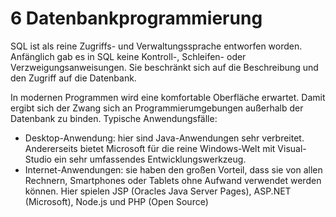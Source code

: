 # 6 Datenbankprogrammierung

SQL ist als reine Zugriffs- und Verwaltungssprache entworfen worden. Anfänglich gab es in SQL keine Kontroll-, Schleifen- oder Verzweigungsanweisungen. Sie beschränkt sich auf die Beschreibung und den Zugriff auf die Datenbank.

In modernen Programmen wird eine komfortable Oberfläche erwartet. Damit ergibt sich der Zwang sich an Programmierumgebungen außerhalb der Datenbank zu binden. Typische Anwendungsfälle:

- Desktop-Anwendung: hier sind Java-Anwendungen sehr verbreitet. Andererseits bietet Microsoft für die reine Windows-Welt mit Visual-Studio ein sehr umfassendes Entwicklungswerkzeug.
- Internet-Anwendungen: sie haben den großen Vorteil, dass sie von allen Rechnern, Smartphones oder Tablets ohne Aufwand verwendet werden können. Hier spielen JSP (Oracles Java Server Pages), ASP.NET (Microsoft), Node.js und PHP (Open Source)
